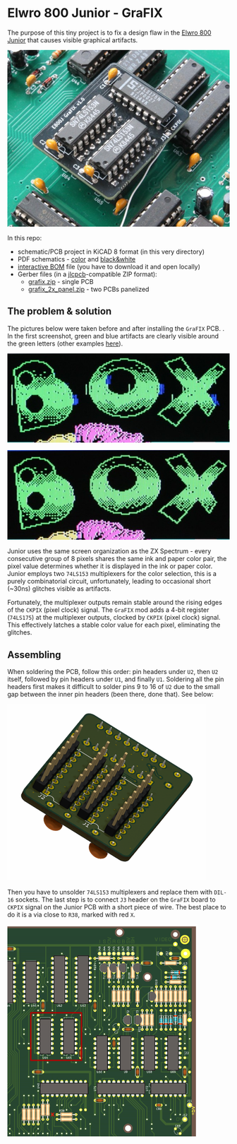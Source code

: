 # Elwro 800 Junior - GraFIX

The purpose of this tiny project is to fix a design flaw in the [Elwro 800 Junior](https://pl.wikipedia.org/wiki/Elwro_800_Junior) that causes visible graphical artifacts.

![](img/pcb.jpg)

In this repo:

* schematic/PCB project in KiCAD 8 format (in this very directory)
* PDF schematics - [color](grafix_sch.pdf) and [black&white](grafix_sch_bw.pdf)
* [interactive BOM](grafix_ibom.html) file (you have to download it and open locally)
* Gerber files (in a [jlcpcb](https://jlcpcb.com/)-compatible ZIP format):
  * [grafix.zip](gerbers/grafix.zip) - single PCB
  * [grafix_2x_panel.zip](gerbers/grafix_2x_panel.zip) - two PCBs panelized



## The problem & solution

The pictures below were taken before and after installing the `GraFIX` PCB. . In the first screenshot, green and blue artifacts are clearly visible around the green letters (other examples [here](img)). 



![](img/pre.jpg)

![](img/post.jpg)

Junior uses the same screen organization as the ZX Spectrum - every consecutive group of 8 pixels shares the same ink and paper color pair, the pixel value determines whether it is displayed in the ink or paper color. Junior employs two `74LS153` multiplexers for the color selection, this is a purely combinatorial circuit, unfortunately, leading to occasional short (~30ns) glitches visible as artifacts.

Fortunately, the multiplexer outputs remain stable around the rising edges of the `CKPIX` (pixel clock) signal. The `GraFIX` mod adds a 4-bit register (`74LS175`) at the multiplexer outputs, clocked by `CKPIX` (pixel clock) signal. This effectively latches a stable color value for each pixel, eliminating the glitches.

## Assembling

When soldering the PCB, follow this order: pin headers under `U2`, then `U2` itself, followed by pin headers under `U1`, and finally `U1`. Soldering all the pin headers first makes it difficult to solder pins 9 to 16 of `U2` due to the small gap between the inner pin headers (been there, done that). See below:

![](img/pcb_bottom.png)

Then you have to unsolder `74LS153` multiplexers and replace them with `DIL-16` sockets. The last step is to connect `J3` header on the `GraFIX` board to `CKPIX` signal on the Junior PCB with a short piece of wire. The best place to do it is a via close to `R38`, marked with red `X`.

![](img/junior_pcb1.png)

